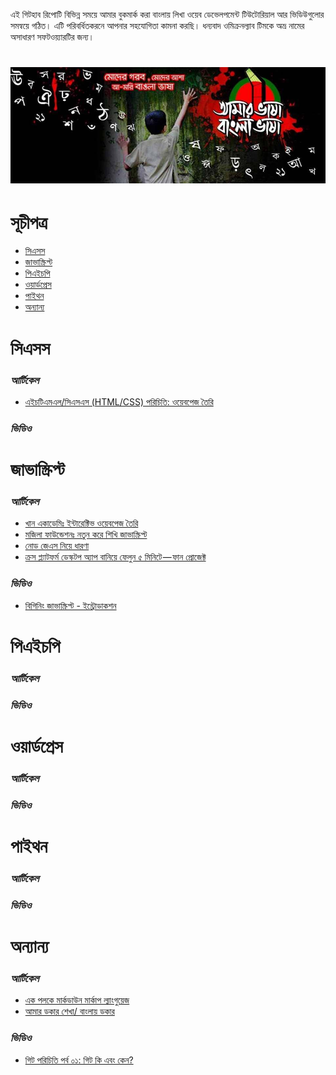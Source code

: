 এই গিটহাব রিপোটি বিভিন্ন সময়ে আমার বুকমার্ক করা বাংলায় লিখা ওয়েব ডেভেলপমেন্ট টিউটোরিয়াল আর ভিডিউগুলোর সমন্বয়ে গঠিত। এটি পরিবর্ধিতকরনে আপনার সহযোগিতা কামনা করছি। ধন্যবাদ ওমিক্রনল্যাব টিমকে অভ্র নামের অসাধারণ সফটওয়্যারটির জন্য।
# ![বাংলা ওয়েব ডেভেলপমেন্টর রিসোর্সসমূহ ](bangla.jpg)

# সূচীপত্র
* [সিএসস](#সিএসস)
* [জাভাস্ক্রিপ্ট](#জাভাস্ক্রিপ্ট)
* [পিএইচপি](#পিএইচপি)
* [ওয়ার্ডপ্রেস](#ওয়ার্ডপ্রেস)
* [পাইথন](#পাইথন)
* [অন্যান্য](#অন্যান্য)

# সিএসস
### *আর্টিকেল*
* [এইচটিএমএল/সিএসএস (HTML/CSS) পরিচিতি: ওয়েবপেজ তৈরি](https://bn.khanacademy.org/computing/computer-programming/html-css)
### *ভিডিও*

# জাভাস্ক্রিপ্ট
### *আর্টিকেল*
* [খান একাডেমিঃ ইন্টারেক্টিভ ওয়েবপেজ তৈরি](https://bn.khanacademy.org/computing/computer-programming/html-css-js)
* [ মজিলা ফাউন্ডেশনঃ নতুন করে শিখি জাভাস্ক্রিপ্ট](https://developer.mozilla.org/bn-BD/docs/Web/JavaScript/A_re-introduction_to_JavaScript)
* [নোড জেএস নিয়ে ধারণা](https://medium.com/%E0%A6%AA%E0%A7%8D%E0%A6%B0%E0%A7%8B%E0%A6%97%E0%A7%8D%E0%A6%B0%E0%A6%BE%E0%A6%AE%E0%A6%BF%E0%A6%82-%E0%A6%AA%E0%A6%BE%E0%A6%A4%E0%A6%BE/%E0%A6%A8%E0%A7%8B%E0%A6%A1-%E0%A6%9C%E0%A7%87%E0%A6%8F%E0%A6%B8-%E0%A6%A8%E0%A6%BF%E0%A7%9F%E0%A7%87-%E0%A6%B8%E0%A6%AC-%E0%A6%95%E0%A6%BF%E0%A6%9B%E0%A7%81-4cf3c5a7cfa6)
* [ক্রস প্ল্যাটফর্ম ডেস্কটপ অ্যাপ বানিয়ে ফেলুন ৫ মিনিটে — ফান প্রোজেক্ট](https://medium.com/%E0%A6%AA%E0%A7%8D%E0%A6%B0%E0%A7%8B%E0%A6%97%E0%A7%8D%E0%A6%B0%E0%A6%BE%E0%A6%AE%E0%A6%BF%E0%A6%82-%E0%A6%AA%E0%A6%BE%E0%A6%A4%E0%A6%BE/%E0%A6%95%E0%A7%8D%E0%A6%B0%E0%A6%B8-%E0%A6%AA%E0%A7%8D%E0%A6%B2%E0%A7%8D%E0%A6%AF%E0%A6%BE%E0%A6%9F%E0%A6%AB%E0%A6%B0%E0%A7%8D%E0%A6%AE-%E0%A6%A1%E0%A7%87%E0%A6%B8%E0%A7%8D%E0%A6%95%E0%A6%9F%E0%A6%AA-%E0%A6%85%E0%A7%8D%E0%A6%AF%E0%A6%BE%E0%A6%AA-%E0%A6%AC%E0%A6%BE%E0%A6%A8%E0%A6%BF%E0%A7%9F%E0%A7%87-%E0%A6%AB%E0%A7%87%E0%A6%B2%E0%A7%81%E0%A6%A8-%E0%A7%AB-%E0%A6%AE%E0%A6%BF%E0%A6%A8%E0%A6%BF%E0%A6%9F%E0%A7%87-%E0%A6%AB%E0%A6%BE%E0%A6%A8-%E0%A6%AA%E0%A7%8D%E0%A6%B0%E0%A7%8B%E0%A6%9C%E0%A7%87%E0%A6%95%E0%A7%8D%E0%A6%9F-8c9ae8985cbe)


### *ভিডিও*
* [বিগিনিং জাভাস্ক্রিপ্ট - ইন্ট্রোডাকশন](https://www.youtube.com/watch?v=y0uT4izH8F0)

# পিএইচপি
### *আর্টিকেল*

### *ভিডিও*

# ওয়ার্ডপ্রেস

### *আর্টিকেল*

### *ভিডিও*

# পাইথন

### *আর্টিকেল*

### *ভিডিও*

# অন্যান্য
### *আর্টিকেল*
* [এক পলকে মার্কডাউন মার্কাপ ল্যাংগুয়েজ](https://medium.com/%E0%A6%AA%E0%A7%8D%E0%A6%B0%E0%A7%8B%E0%A6%97%E0%A7%8D%E0%A6%B0%E0%A6%BE%E0%A6%AE%E0%A6%BF%E0%A6%82-%E0%A6%AA%E0%A6%BE%E0%A6%A4%E0%A6%BE/%E0%A6%8F%E0%A6%95-%E0%A6%AA%E0%A6%B2%E0%A6%95%E0%A7%87-%E0%A6%AE%E0%A6%BE%E0%A6%B0%E0%A7%8D%E0%A6%95%E0%A6%A1%E0%A6%BE%E0%A6%89%E0%A6%A8-%E0%A6%AE%E0%A6%BE%E0%A6%B0%E0%A7%8D%E0%A6%95%E0%A6%BE%E0%A6%AA-%E0%A6%B2%E0%A7%8D%E0%A6%AF%E0%A6%BE%E0%A6%82%E0%A6%97%E0%A7%81%E0%A7%9F%E0%A7%87%E0%A6%9C-c854b135ed75)
* [আমার ডকার শেখা/ বাংলায় ডকার](https://anam.co/docker-in-bangla/)
### *ভিডিও*
* [গিট পরিচিতি পর্ব ০১: গিট কি এবং কেন?](https://www.youtube.com/watch?v=M2a7OQX8te4)